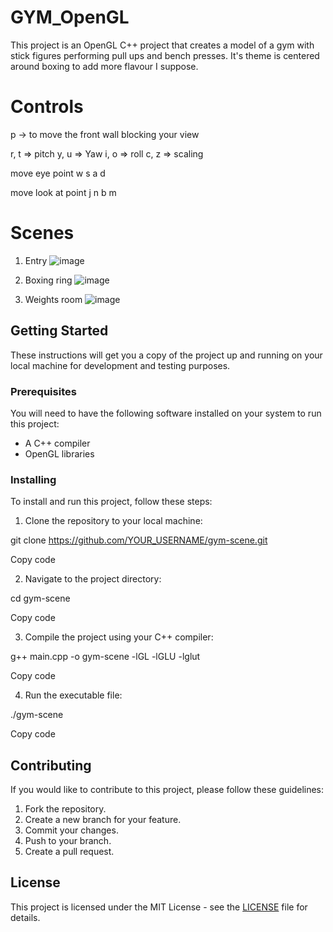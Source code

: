 # GYM_OpenGL

This project is an OpenGL C++ project that creates a model of a gym with stick figures performing pull ups and bench presses. It's theme is centered around boxing 
to add more flavour I suppose.

# Controls

p -> to move the front wall blocking your view

r, t => pitch
y, u => Yaw
i, o => roll
c, z => scaling

move eye point
w s a d

move look at point
j n b m

# Scenes

1. Entry
![image](https://user-images.githubusercontent.com/34983412/210336740-dc9eb741-20b0-4b58-a960-608a8873f52b.png)

2. Boxing ring
![image](https://user-images.githubusercontent.com/34983412/210336941-523662ca-87d6-4065-8342-15084aa7d831.png)

3. Weights room 
![image](https://user-images.githubusercontent.com/34983412/210337725-addc9fe7-eb5e-4d61-a1bd-40ca727229ec.png)



## Getting Started

These instructions will get you a copy of the project up and running on your local machine for development and testing purposes.

### Prerequisites

You will need to have the following software installed on your system to run this project:

- A C++ compiler
- OpenGL libraries

### Installing

To install and run this project, follow these steps:

1. Clone the repository to your local machine:

git clone https://github.com/YOUR_USERNAME/gym-scene.git

Copy code

2. Navigate to the project directory:

cd gym-scene

Copy code

3. Compile the project using your C++ compiler:

g++ main.cpp -o gym-scene -lGL -lGLU -lglut

Copy code

4. Run the executable file:

./gym-scene

Copy code

## Contributing

If you would like to contribute to this project, please follow these guidelines:

1. Fork the repository.
2. Create a new branch for your feature.
3. Commit your changes.
4. Push to your branch.
5. Create a pull request.

## License

This project is licensed under the MIT License - see the [LICENSE](LICENSE) file for details.





